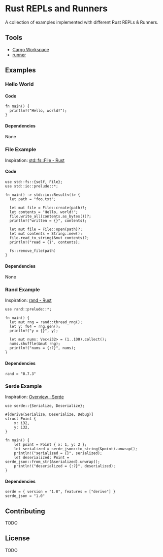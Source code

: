 # Rust REPLs and Runners

A collection of examples implemented with different Rust REPLs & Runners.

## Tools
- [Cargo Workspace](cargo-workspace/README.md)
- [runner](runner/README.md)

## Examples
### Hello World
#### Code
```
fn main() {
  println!("Hello, world!");
}
```

#### Dependencies
None

### File Example
Inspiration: [std::fs::File - Rust](https://doc.rust-lang.org/std/fs/struct.File.html)

#### Code
```
use std::fs::{self, File};
use std::io::prelude::*;

fn main() -> std::io::Result<()> {
  let path = "foo.txt";

  let mut file = File::create(path)?;
  let contents = "Hello, world!";
  file.write_all(contents.as_bytes())?;
  println!("written = {}", contents);

  let mut file = File::open(path)?;
  let mut contents = String::new();
  file.read_to_string(&mut contents)?;
  println!("read = {}", contents);

  fs::remove_file(path)
}
```

#### Dependencies
None

### Rand Example
Inspiration: [rand - Rust](https://docs.rs/rand/0.7.3/rand/)

```
use rand::prelude::*;

fn main() {
  let mut rng = rand::thread_rng();
  let y: f64 = rng.gen();
  println!("y = {}", y);

  let mut nums: Vec<i32> = (1..100).collect();
  nums.shuffle(&mut rng);
  println!("nums = {:?}", nums);
}
```

#### Dependencies
```
rand = "0.7.3"
```

### Serde Example
Inspiration: [Overview · Serde](https://serde.rs/)

```
use serde::{Serialize, Deserialize};

#[derive(Serialize, Deserialize, Debug)]
struct Point {
    x: i32,
    y: i32,
}

fn main() {
    let point = Point { x: 1, y: 2 };
    let serialized = serde_json::to_string(&point).unwrap();
    println!("serialized = {}", serialized);
    let deserialized: Point = serde_json::from_str(&serialized).unwrap();
    println!("deserialized = {:?}", deserialized);
}
```

#### Dependencies
```
serde = { version = "1.0", features = ["derive"] }
serde_json = "1.0"
```

## Contributing

TODO

## License

TODO
